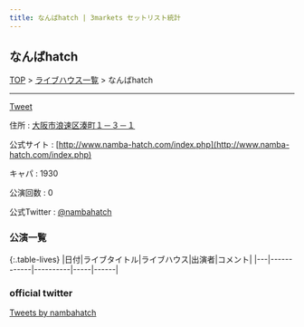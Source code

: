 ```yaml
---
title: なんばhatch | 3markets セットリスト統計
---
```

## なんばhatch

[TOP](/setlist/) > [ライブハウス一覧](livehouses.html) > なんばhatch

___

<a href="https://twitter.com/share?ref_src=twsrc%5Etfw" data-text="3markets[ ]セットリスト > なんばhatch" class="twitter-share-button" data-via="3markets" data-hashtags="3markets" data-related="3markets" data-show-count="false">Tweet</a>

住所
:    <a href="https://www.google.co.jp/maps/search/%E5%A4%A7%E9%98%AA%E5%B8%82%E6%B5%AA%E9%80%9F%E5%8C%BA%E6%B9%8A%E7%94%BA%EF%BC%91%EF%BC%8D%EF%BC%93%EF%BC%8D%EF%BC%91" rel="noopener noreferrer" target="_blank">大阪市浪速区湊町１－３－１</a>

公式サイト
:    [http://www.namba-hatch.com/index.php](http://www.namba-hatch.com/index.php)

キャパ
:    1930

公演回数
: 0


公式Twitter
: <a href="https://twitter.com/nambahatch">@nambahatch</a>


### 公演一覧

{:.table-lives}
|日付|ライブタイトル|ライブハウス|出演者|コメント|
|---|------------|----------|-----|------|




### official twitter

<a class="twitter-timeline" href="https://twitter.com/nambahatch?ref_src=twsrc%5Etfw">Tweets by nambahatch</a> <script async src="https://platform.twitter.com/widgets.js" charset="utf-8"></script>


<script async src="https://platform.twitter.com/widgets.js" charset="utf-8"></script>